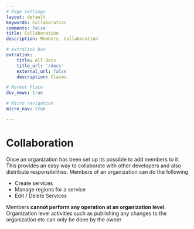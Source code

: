 ```yaml
---
# Page settings
layout: default
keywords: Collaboration
comments: false
title: Collaboration
description: Members, Collaboration

# extralink box
extralink:
    title: All Docs
    title_url: '/docs'
    external_url: false
    description: Claims.

# Market Place
dev_news: true

# Micro navigation
micro_nav: true

---
```


# Collaboration
Once an organization has been set up its possible to add members to it. This provides an easy way to collaborate with other developers and also distribute responsibilities.
Members of an organization can do the following
* Create services
* Manage regions for a service
* Edit / Delete Services

Members **cannot perform any operation at an organization level**. 
Organization level activities such as publishing any changes to the organization etc can only be done by the owner